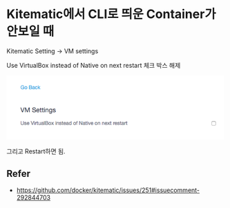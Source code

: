 # Kitematic에서 CLI로 띄운 Container가 안보일 때

Kitematic Setting -> VM settings

Use VirtualBox instead of Native on next restart 체크 박스 해제

![kitematic](/static/images/kitematic.png)

그리고 Restart하면 됨.

## Refer

- https://github.com/docker/kitematic/issues/251#issuecomment-292844703

